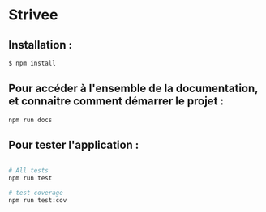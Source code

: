 # Strivee

## Installation :

```bash
$ npm install
```

## Pour accéder à l'ensemble de la documentation, et connaitre comment démarrer le projet :

```bash
npm run docs
```

## Pour tester l'application :

```bash

# All tests
npm run test

# test coverage
npm run test:cov
```
